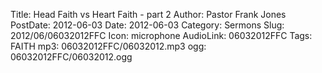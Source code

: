Title: Head Faith vs Heart Faith - part 2
Author: Pastor Frank Jones
PostDate: 2012-06-03
Date: 2012-06-03
Category: Sermons
Slug: 2012/06/06032012FFC
Icon: microphone
AudioLink: 06032012FFC
Tags: FAITH
mp3: 06032012FFC/06032012.mp3
ogg: 06032012FFC/06032012.ogg
